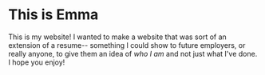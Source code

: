 # This is Emma

This is my website! I wanted to make a website that was sort of an extension of a resume-- something I could show 
to future employers, or really anyone, to give them an idea of *who I am* and not just what I've done. I hope you enjoy!
